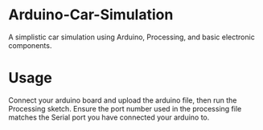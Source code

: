 # Arduino-Car-Simulation
A simplistic car simulation using Arduino, Processing, and basic electronic components. 

# Usage
Connect your arduino board and upload the arduino file, then run the Processing sketch. Ensure the port number used in the processing file matches the Serial port you have connected your arduino to.

